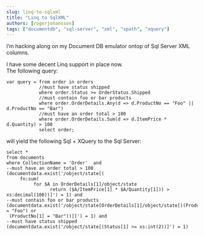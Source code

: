 ```yaml
---
slug: linq-to-sqlxml
title: "Linq to SqlXML"
authors: [rogerjohansson]
tags: ["documentdb", "sql-server", "xml", "xpath", "xquery"]
---
```

I’m hacking along on my Document DB emulator ontop of Sql Server XML columns.

<!-- truncate -->

I have some decent Linq support in place now.  
The following query:

```
var query = from order in orders
            //must have status shipped
            where order.Status >= OrderStatus.Shipped      
            //must contain foo or bar products
            where order.OrderDetails.Any(d => d.ProductNo == "Foo" || d.ProductNo == "Bar")
            //must have an order total > 100
            where order.OrderDetails.Sum(d => d.ItemPrice * d.Quantity) > 100 
            select order;
```

will yield the following Sql + XQuery to the Sql Server:

```
select *
from documents
where CollectionName = 'Order'  and 
--must have an order total > 100
(documentdata.exist('/object/state[(
     fn:sum( 
          for $A in OrderDetails[1]/object/state 
                return ($A/ItemPrice[1] * $A/Quantity[1])) > xs:decimal(100))]') = 1) and 
--must contain foo or bar products
(documentdata.exist('/object/state[OrderDetails[1]/object/state[((ProductNo[1] = "Foo") or 
 (ProductNo[1] = "Bar"))]]') = 1) and 
--must have status shipped
(documentdata.exist('/object/state[(Status[1] >= xs:int(2))]') = 1)
```
